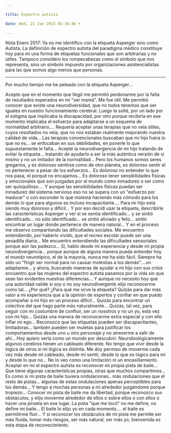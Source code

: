 ```yaml
---

title: Espectro autista

date: Wed, 21 Jan 2015 03:36:46 +
 
---
```

Nota Enero 2017: Ya no me identifico con la etiqueta Asperger sino como Autista. La definición de espectro autista del paradigma médico constituye hoy para mí una forma de etiquetas funcionales que son arbitrarias y no útiles. Tampoco considero los rompecabezas como el símbolo que nos representa, sino un símbolo impuesto por organizaciones asistencialistas para las que somos algo menos que personas.
_________________________

Por mucho tiempo me he peleado con la etiqueta Asperger...

Acepto que en el momento que llegó me permitió perdonarme por la falta de resultados esperados en mi "ser mamá". Me fue útil. Me permitió conocer que existe una neurodiversidad, que no todos tenemos que ser iguales en nuestro funcionamiento cerebral. Luego la solté, por un lado por el estigma que implicaba la discapacidad, por otro porque recibirla en ese momento implicaba el esfuerzo para adaptarse a un esquema de normalidad arbitrario.... Requería aceptar unas terapias que no veía útiles, cuyos resultados no veía, que no nos estaban realmente mejorando nuestra calidad de vida... Las terapias convencionales buscaban que mi hijo fuera lo que no es... se enfocaban en sus debilidades, en ponerle lo que supuestamente le falta...
Acepté la neurodivergencia de mi hijo tratando de evitar la etiqueta... tratando de ayudarlo a ser la más auténtica versión de sí mismo y no un imitador de la normalidad...
Pero los humanos somos seres gregarios, y es doloroso sentirse como de otro planeta, es doloroso sentir el no pertenecer a pesar de los esfuerzos... Es doloroso no entender lo que nos pasa, el porqué no encajamos... Es doloroso tener sensibilidades físicas y emocionales que son juzgadas por el mundo como inmadurez o ser como ser quisquilloso.... Y aunque las sensibilidades físicas puedan ser inmadurez del sistema nervioso eso no se supera con un "esfuerzo por madurar" o con esconder lo que molesta haciendo más cómodo para los demás lo que para algunos es incluso incapacitante....
Para mi hijo está siendo muy doloroso y difícil... Y por eso decidí usar la etiqueta, describirle las características Asperger y ver si se sentía identificado... y se sintió identificado... no sólo identificado... se sintió aliviado y feliz... sintió encontrar un lugar donde pertenece de manera natural...
Y en el proceso me observo compartiendo las dificultades sociales. Me encuentro entendiendo, por haberlo vivido, que el recreo escolar puede ser una pesadilla diaria... Me encuentro entendiendo las dificultades sensoriales porque aún las padezco...
Sí, hablo desde mi experiencia y desde mi propia neurodivergencia... porque aunque de alguna manera pueda entender hoy el mundo neurotípico,  el de la mayoría, nunca me ha sido fácil. Siempre ha sido un "fingir ser normal para no causar molestias a los demás"....un adaptarme... y ahora, buscando maneras de ayudar a mi hijo con sus crisis encuentro que las mujeres del espectro autista pasamos por la vida sin que sean tan evidentes nuestras diferencias... Y aunque no necesito hoy que una autoridad valide si soy o no soy neurodivergente elijo reconocerme como tal... ¿Por qué?
¿Para qué me sirve la etiqueta?
Quizás para dar más valor a mi experiencia que a la opinión de expertos y confiar en que puedo acompañar a mi hijo en un proceso difícil... Quizás para encontrar un colectivo del que hago parte más naturalmente... Quizás, tal vez, para seguir con mi costumbre de confluir, ser un nosotros y no un yo, esta vez con mi hijo... Quizás una manera de reconocerme extra especial y con ello inflar mi ego...
Reconozco que las etiquetas pueden ser discapacitantes, limitadoras... también pueden ser muletas para justificar los comportamientos desde uno u otro personaje y no atreverme a salir de ahí...
Hoy quiero verla como un mundo por descubrir. Neurobiológicamente algunos cerebros tienen un cableado diferente. No tengo que vivir desde la lógica de otros si mi lógica es distinta. Me doy permiso de moverme cada vez más desde mi cableado, desde mi sentir, desde lo que es lógico para mí y desde lo que no... No lo veo como una limitación ni un encasillamiento.
Aceptar en mí el espectro autista es reconocer mi propia pista de baile... Que tiene algunas características propias, otras que muchos compartimos... Es como si mi pista de baile tuviera ondulaciones.. más ondulaciones que el resto de pistas... algunas de estas ondulaciones apenas perceptibles para los demás... Y tengo a muchas personas a mi alrededor juzgándome porque tropiezo... Conocer mi pista de baile me da libertad, porque reconozco sus obstáculos, y elijo moverme alrededor de ellos o sobre ellos o con ellos o hacer una pirueta en ese lugar. La pista "que me tocó" no me define, no define mi baile...
El baile lo elijo yo en cada momento.... el baile es permitirme fluir... Y si reconocer los obstáculos de mi pista me permite ser más fluida, tomar más riesgos, ser más natural, ser más yo, bienvenida es esta etapa de reconocimiento.
